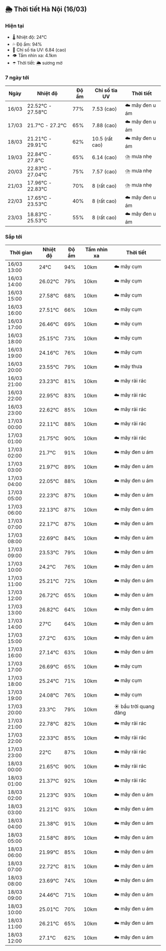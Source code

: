 ## 🌦️ Thời tiết Hà Nội (16/03)

### Hiện tại

- 🌡️ Nhiệt độ: 24℃
- 💦 Độ ẩm: 94%
- 🌟 Chỉ số tia UV: 6.84 (cao)
- 👁️ Tầm nhìn xa: 4.1km
- ☂️ Thời tiết: 🌦️ sương mờ

### 7 ngày tới

| Ngày | Nhiệt độ | Độ ẩm | Chỉ số tia UV | Thời tiết |
| --- | --- | --- | --- | --- |
| 16/03 | 22.52℃ - 27.58℃ | 77% | 7.53 (cao) | ☁️ mây đen u ám |
| 17/03 | 21.7℃ - 27.2℃ | 65% | 7.88 (cao) | ☁️ mây đen u ám |
| 18/03 | 21.21℃ - 29.91℃ | 62% | 10.5 (rất cao) | ☁️ mây đen u ám |
| 19/03 | 22.84℃ - 27.8℃ | 65% | 6.14 (cao) | ⛈️ mưa nhẹ |
| 20/03 | 22.83℃ - 27.04℃ | 75% | 7.57 (cao) | ⛈️ mưa nhẹ |
| 21/03 | 17.96℃ - 22.83℃ | 70% | 8 (rất cao) | ⛈️ mưa nhẹ |
| 22/03 | 17.65℃ - 23.53℃ | 40% | 8 (rất cao) | ☁️ mây đen u ám |
| 23/03 | 18.83℃ - 25.53℃ | 55% | 8 (rất cao) | ☁️ mây đen u ám |

### Sắp tới

| Thời gian | Nhiệt độ | Độ ẩm | Tầm nhìn xa | Thời tiết |
| --- | --- | --- | --- | --- |
| 16/03 13:00 | 24℃ | 94% | 10km | ☁️ mây cụm |
| 16/03 14:00 | 26.02℃ | 79% | 10km | ☁️ mây cụm |
| 16/03 15:00 | 27.58℃ | 68% | 10km | ☁️ mây cụm |
| 16/03 16:00 | 27.51℃ | 66% | 10km | ☁️ mây cụm |
| 16/03 17:00 | 26.46℃ | 69% | 10km | ☁️ mây cụm |
| 16/03 18:00 | 25.15℃ | 73% | 10km | ☁️ mây cụm |
| 16/03 19:00 | 24.16℃ | 76% | 10km | ☁️ mây cụm |
| 16/03 20:00 | 23.55℃ | 79% | 10km | ☁️ mây thưa |
| 16/03 21:00 | 23.23℃ | 81% | 10km | ☁️ mây rải rác |
| 16/03 22:00 | 22.95℃ | 83% | 10km | ☁️ mây rải rác |
| 16/03 23:00 | 22.62℃ | 85% | 10km | ☁️ mây rải rác |
| 17/03 00:00 | 22.11℃ | 88% | 10km | ☁️ mây rải rác |
| 17/03 01:00 | 21.75℃ | 90% | 10km | ☁️ mây rải rác |
| 17/03 02:00 | 21.7℃ | 91% | 10km | ☁️ mây đen u ám |
| 17/03 03:00 | 21.97℃ | 89% | 10km | ☁️ mây đen u ám |
| 17/03 04:00 | 22.05℃ | 88% | 10km | ☁️ mây đen u ám |
| 17/03 05:00 | 22.23℃ | 87% | 10km | ☁️ mây đen u ám |
| 17/03 06:00 | 22.13℃ | 87% | 10km | ☁️ mây đen u ám |
| 17/03 07:00 | 22.17℃ | 87% | 10km | ☁️ mây đen u ám |
| 17/03 08:00 | 22.69℃ | 84% | 10km | ☁️ mây đen u ám |
| 17/03 09:00 | 23.53℃ | 79% | 10km | ☁️ mây đen u ám |
| 17/03 10:00 | 24.2℃ | 76% | 10km | ☁️ mây đen u ám |
| 17/03 11:00 | 25.21℃ | 72% | 10km | ☁️ mây đen u ám |
| 17/03 12:00 | 26.72℃ | 65% | 10km | ☁️ mây đen u ám |
| 17/03 13:00 | 26.82℃ | 64% | 10km | ☁️ mây đen u ám |
| 17/03 14:00 | 27℃ | 64% | 10km | ☁️ mây đen u ám |
| 17/03 15:00 | 27.2℃ | 63% | 10km | ☁️ mây đen u ám |
| 17/03 16:00 | 27.14℃ | 63% | 10km | ☁️ mây đen u ám |
| 17/03 17:00 | 26.69℃ | 65% | 10km | ☁️ mây cụm |
| 17/03 18:00 | 25.24℃ | 71% | 10km | ☁️ mây cụm |
| 17/03 19:00 | 24.08℃ | 76% | 10km | ☁️ mây cụm |
| 17/03 20:00 | 23.3℃ | 79% | 10km | ☀️ bầu trời quang đãng |
| 17/03 21:00 | 22.78℃ | 82% | 10km | ☁️ mây rải rác |
| 17/03 22:00 | 22.33℃ | 85% | 10km | ☁️ mây rải rác |
| 17/03 23:00 | 22℃ | 87% | 10km | ☁️ mây rải rác |
| 18/03 00:00 | 21.65℃ | 90% | 10km | ☁️ mây rải rác |
| 18/03 01:00 | 21.37℃ | 92% | 10km | ☁️ mây rải rác |
| 18/03 02:00 | 21.23℃ | 93% | 10km | ☁️ mây đen u ám |
| 18/03 03:00 | 21.21℃ | 93% | 10km | ☁️ mây đen u ám |
| 18/03 04:00 | 21.38℃ | 91% | 10km | ☁️ mây đen u ám |
| 18/03 05:00 | 21.58℃ | 89% | 10km | ☁️ mây đen u ám |
| 18/03 06:00 | 21.99℃ | 85% | 10km | ☁️ mây đen u ám |
| 18/03 07:00 | 22.72℃ | 81% | 10km | ☁️ mây đen u ám |
| 18/03 08:00 | 23.69℃ | 74% | 10km | ☁️ mây đen u ám |
| 18/03 09:00 | 24.46℃ | 71% | 10km | ☁️ mây đen u ám |
| 18/03 10:00 | 25.01℃ | 70% | 10km | ☁️ mây đen u ám |
| 18/03 11:00 | 26.21℃ | 65% | 10km | ☁️ mây đen u ám |
| 18/03 12:00 | 27.1℃ | 62% | 10km | ☁️ mây đen u ám |
